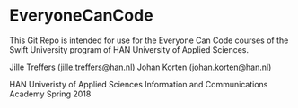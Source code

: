 # EveryoneCanCode

This Git Repo is intended for use for the Everyone Can Code courses of the Swift University program of HAN University of Applied Sciences.

Jille Treffers (jille.treffers@han.nl)
Johan Korten (johan.korten@han.nl)

HAN Univeristy of Applied Sciences
Information and Communications Academy
Spring 2018
